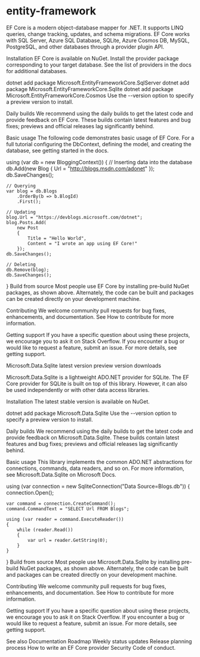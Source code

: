 # entity-framework
EF Core is a modern object-database mapper for .NET. It supports LINQ queries, change tracking, updates, and schema migrations. EF Core works with SQL Server, Azure SQL Database, SQLite, Azure Cosmos DB, MySQL, PostgreSQL, and other databases through a provider plugin API.

Installation
EF Core is available on NuGet. Install the provider package corresponding to your target database. See the list of providers in the docs for additional databases.

dotnet add package Microsoft.EntityFrameworkCore.SqlServer
dotnet add package Microsoft.EntityFrameworkCore.Sqlite
dotnet add package Microsoft.EntityFrameworkCore.Cosmos
Use the --version option to specify a preview version to install.

Daily builds
We recommend using the daily builds to get the latest code and provide feedback on EF Core. These builds contain latest features and bug fixes; previews and official releases lag significantly behind.

Basic usage
The following code demonstrates basic usage of EF Core. For a full tutorial configuring the DbContext, defining the model, and creating the database, see getting started in the docs.

using (var db = new BloggingContext())
{
    // Inserting data into the database
    db.Add(new Blog { Url = "http://blogs.msdn.com/adonet" });
    db.SaveChanges();

    // Querying
    var blog = db.Blogs
        .OrderBy(b => b.BlogId)
        .First();

    // Updating
    blog.Url = "https://devblogs.microsoft.com/dotnet";
    blog.Posts.Add(
        new Post
        {
            Title = "Hello World",
            Content = "I wrote an app using EF Core!"
        });
    db.SaveChanges();

    // Deleting
    db.Remove(blog);
    db.SaveChanges();
}
Build from source
Most people use EF Core by installing pre-build NuGet packages, as shown above. Alternately, the code can be built and packages can be created directly on your development machine.

Contributing
We welcome community pull requests for bug fixes, enhancements, and documentation. See How to contribute for more information.

Getting support
If you have a specific question about using these projects, we encourage you to ask it on Stack Overflow. If you encounter a bug or would like to request a feature, submit an issue. For more details, see getting support.

Microsoft.Data.Sqlite
latest version preview version downloads

Microsoft.Data.Sqlite is a lightweight ADO.NET provider for SQLite. The EF Core provider for SQLite is built on top of this library. However, it can also be used independently or with other data access libraries.

Installation
The latest stable version is available on NuGet.

dotnet add package Microsoft.Data.Sqlite
Use the --version option to specify a preview version to install.

Daily builds
We recommend using the daily builds to get the latest code and provide feedback on Microsoft.Data.Sqlite. These builds contain latest features and bug fixes; previews and official releases lag significantly behind.

Basic usage
This library implements the common ADO.NET abstractions for connections, commands, data readers, and so on. For more information, see Microsoft.Data.Sqlite on Microsoft Docs.

using (var connection = new SqliteConnection("Data Source=Blogs.db"))
{
    connection.Open();

    var command = connection.CreateCommand();
    command.CommandText = "SELECT Url FROM Blogs";

    using (var reader = command.ExecuteReader())
    {
        while (reader.Read())
        {
            var url = reader.GetString(0);
        }
    }
}
Build from source
Most people use Microsoft.Data.Sqlite by installing pre-build NuGet packages, as shown above. Alternately, the code can be built and packages can be created directly on your development machine.

Contributing
We welcome community pull requests for bug fixes, enhancements, and documentation. See How to contribute for more information.

Getting support
If you have a specific question about using these projects, we encourage you to ask it on Stack Overflow. If you encounter a bug or would like to request a feature, submit an issue. For more details, see getting support.

See also
Documentation
Roadmap
Weekly status updates
Release planning process
How to write an EF Core provider
Security
Code of conduct.
